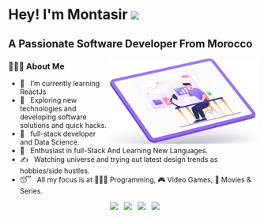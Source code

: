 <h1>Hey! I'm Montasir <img src="https://res.cloudinary.com/dci23h4au/image/upload/v1672341010/wave_e55zuk.gif" width="50" > </h1>
<h2> A Passionate Software Developer From Morocco </h2>
<img align="right" alt="GIF" src="https://raw.githubusercontent.com/Mr-montasir/Mr-montasir/main/src/assets/images/coding_img.png" width="300"/>
<h3> 👨🏻‍💻 About Me </h3>

- 🔭 &nbsp; I’m currently learning ReactJs
- 🤔 &nbsp; Exploring new technologies and developing software solutions and quick hacks.
- 💼 &nbsp; full-stack developer and Data Science.
- 🌱 &nbsp; Enthusiast in full-Stack And Learning New Languages.
- ✍️ &nbsp; Watching universe and trying out latest design trends as hobbies/side hustles.
- 😴 &nbsp; All my focus is at 👨🏻‍💻 Programming, 🎮 Video Games, 🎥 Movies & Series.


<p align="center">
&nbsp; <a href="https://twitter.com/Mr_montasir" target="_blank" rel="noopener noreferrer"><img src="https://img.icons8.com/plasticine/100/000000/twitter.png" width="50" /></a>  
&nbsp; <a href="https://www.linkedin.com/in/mountassir-selmani-4abbb6209/" target="_blank" rel="noopener noreferrer"><img src="https://img.icons8.com/plasticine/100/000000/instagram-new.png" width="50" /></a>  
&nbsp; <a href="https://www.linkedin.com/in/mountassir-selmani-4abbb6209/" target="_blank" rel="noopener noreferrer"><img src="https://img.icons8.com/plasticine/100/000000/linkedin.png" width="50" /></a>
&nbsp; <a href="mailto:contact@mrmontasir.com" target="_blank" rel="noopener noreferrer"><img src="https://img.icons8.com/plasticine/100/000000/gmail.png"  width="50" /></a>
</p>
